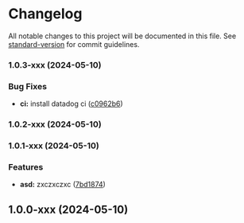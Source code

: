 # Changelog

All notable changes to this project will be documented in this file. See [standard-version](https://github.com/conventional-changelog/standard-version) for commit guidelines.

### 1.0.3-xxx (2024-05-10)


### Bug Fixes

* **ci:** install datadog ci ([c0962b6](https://github.com/kefasjw/Actions-Playground/commit/c0962b672c376ce05cfe989c37bd0bbb5b825a3e))

### 1.0.2-xxx (2024-05-10)

### 1.0.1-xxx (2024-05-10)


### Features

* **asd:** zxczxczxc ([7bd1874](https://github.com/kefasjw/Actions-Playground/commit/7bd18748fbf272ed3bae168df153133a97203958))

## 1.0.0-xxx (2024-05-10)
